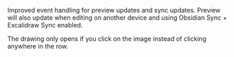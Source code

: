 Improved event handling for preview updates and sync updates.  Preview will also update when editing on another device and using Obsidian Sync + Excalidraw Sync enabled.

The drawing only opens if you click on the image instead of clicking anywhere in the row.